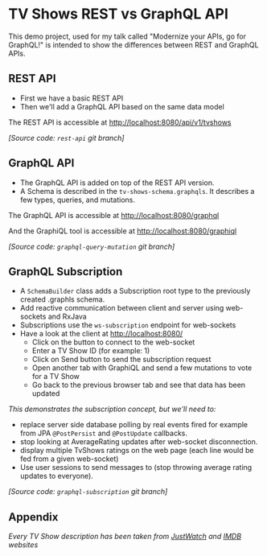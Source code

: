 # TV Shows REST vs GraphQL API

This demo project, used for my talk called "Modernize your APIs, go for GraphQL!" is intended to show the differences between REST and GraphQL APIs.

## REST API

- First we have a basic REST API
- Then we'll add a GraphQL API based on the same data model

The REST API is accessible at [http://localhost:8080/api/v1/tvshows](http://localhost:8080/api/v1/tvshows)

*[Source code: `rest-api` git branch]* 

## GraphQL API
- The GraphQL API is added on top of the REST API version. 
- A Schema is described in the `tv-shows-schema.graphqls`. 
  It describes a few types, queries, and mutations.

The GraphQL API is accessible at [http://localhost:8080/graphql](http://localhost:8080/graphql)

And the GraphiQL tool is accessible at [http://localhost:8080/graphiql](http://localhost:8080/graphiql)

*[Source code: `graphql-query-mutation` git branch]* 

## GraphQL Subscription
- A `SchemaBuilder` class adds a Subscription root type to the previously created .graphls schema.
- Add reactive communication between client and server using web-sockets and RxJava  
- Subscriptions use the `ws-subscription` endpoint for web-sockets
- Have a look at the client at [http://localhost:8080/](http://localhost:8080/)
    - Click on the button to connect to the web-socket
    - Enter a TV Show ID (for example: 1)
    - Click on Send button to send the subscription request
    - Open another tab with GraphiQL and send a few mutations to vote for a TV Show
    - Go back to the previous browser tab and see that data has been updated

_This demonstrates the subscription concept, but we'll need to:_
- replace server side database polling by real events fired for example from JPA `@PostPersist` and `@PostUpdate` callbacks.
- stop looking at AverageRating updates after web-socket disconnection.
- display multiple TvShows ratings on the web page (each line would be fed from a given web-socket)
- Use user sessions to send messages to (stop throwing average rating updates to everyone). 

*[Source code: `graphql-subscription` git branch]* 

## Appendix
_Every TV Show description has been taken from [JustWatch](https://www.justwatch.com) and [IMDB](http://www.imdb.com) websites_ 